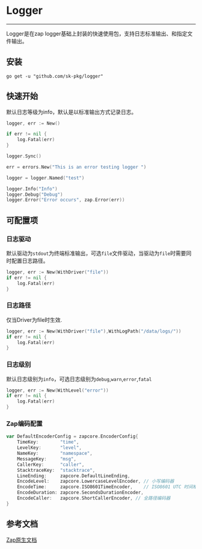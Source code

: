 # Logger

---
Logger是在zap logger基础上封装的快速使用包，支持日志标准输出、和指定文件输出。

## 安装

```shell
go get -u "github.com/sk-pkg/logger"
```

## 快速开始
默认日志等级为info，默认是以标准输出方式记录日志。
```go
logger, err := New()

if err != nil {
	log.Fatal(err)
}

logger.Sync()

err = errors.New("This is an error testing logger ")

logger = logger.Named("test")

logger.Info("Info")
logger.Debug("Debug")
logger.Error("Error occurs", zap.Error(err))
```
## 可配置项
### 日志驱动
默认驱动为`stdout`为终端标准输出，可选`file`文件驱动，当驱动为`file`时需要同时配置日志路径。
```go
logger, err := New(WithDriver("file"))
if err != nil {
    log.Fatal(err)
}
```
### 日志路径
仅当Driver为file时生效.
```go
logger, err := New(WithDriver("file"),WithLogPath("/data/logs/"))
if err != nil {
    log.Fatal(err)
}
```
### 日志级别
默认日志级别为`info`，可选日志级别为`debug`,`warn`,`error`,`fatal`
```go
logger, err := New(WithLevel("error"))
if err != nil {
    log.Fatal(err)
}
```
### Zap编码配置
```go
var DefaultEncoderConfig = zapcore.EncoderConfig{
	TimeKey:        "time",
	LevelKey:       "level",
	NameKey:        "namespace",
	MessageKey:     "msg",
	CallerKey:      "caller",
	StacktraceKey:  "stacktrace",
	LineEnding:     zapcore.DefaultLineEnding,
	EncodeLevel:    zapcore.LowercaseLevelEncoder, // 小写编码器
	EncodeTime:     zapcore.ISO8601TimeEncoder,    // ISO8601 UTC 时间格式
	EncodeDuration: zapcore.SecondsDurationEncoder,
	EncodeCaller:   zapcore.ShortCallerEncoder, // 全路径编码器
}
```
## 参考文档
[Zap原生文档](https://pkg.go.dev/go.uber.org/zap#section-readme)